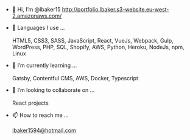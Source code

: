 - 👋 Hi, I’m @lbaker15
  http://portfolio.lbaker.s3-website.eu-west-2.amazonaws.com/
  
- 👀 Languages I use ... <br><br>
  HTML5, CSS3, SASS, JavaScript, React, VueJs, Webpack, Gulp, WordPress, PHP, SQL, Shopify, AWS, Python, Heroku, NodeJs, npm, Linux

- 🌱 I’m currently learning ... <br><br>
  Gatsby, Contentful CMS, AWS, Docker, Typescript

- 💞️ I’m looking to collaborate on ... <br><br>
  React projects
  
- 📫 How to reach me ... <br><br>
  lbaker1594@hotmail.com

